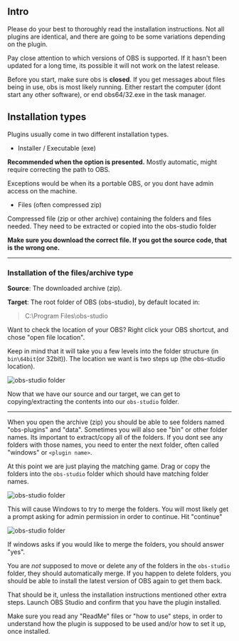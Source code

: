 ## Intro
Please do your best to thoroughly read the installation instructions. Not all plugins are identical, and there are going to be some variations depending on the plugin.

Pay close attention to which versions of OBS is supported. If it hasn't been updated for a long time, its possible it will not work on the latest release.

Before you start, make sure obs is **closed**. If you get messages about files being in use, obs is most likely running. Either restart the computer (dont start any other software), or end obs64/32.exe in the task manager.


## Installation types

Plugins usually come in two different installation types.
* Installer / Executable (exe)

**Recommended when the option is presented.** Mostly automatic, might require correcting the path to OBS.

Exceptions would be when its a portable OBS, or you dont have admin access on the machine.

* Files (often compressed zip)

Compressed file (zip or other archive) containing the folders and files needed.
They need to be extracted or copied into the obs-studio folder

**Make sure you download the correct file. If you got the source code, that is the wrong one.**

***

### Installation of the files/archive type

**Source**: The downloaded archive (zip).   

**Target**: The root folder of OBS (obs-studio), by default located in:
> C:\Program Files\obs-studio

Want to check the location of your OBS?
Right click your OBS shortcut, and chose "open file location".   

Keep in mind that it will take you a few levels into the folder structure (in `bin\64bit`(or 32bit)). The location we want is two steps up (the obs-studio location).

![obs-studio folder](https://raw.githubusercontent.com/wiki/obsproject/obs-studio/images/plugin-guide/obs-studio-folder.png)

Now that we have our source and our target, we can get to copying/extracting the contents into our `obs-studio` folder.

***

When you open the archive (zip) you should be able to see folders named "obs-plugins" and "data". Sometimes you will also see "bin" or other folder names. Its important to extract/copy all of the folders. If you dont see any folders with those names, you need to enter the next folder, often called "windows" or `<plugin name>`.

At this point we are just playing the matching game. Drag or copy the folders into the `obs-studio` folder which should have matching folder names.


![obs-studio folder](https://raw.githubusercontent.com/wiki/obsproject/obs-studio/images/plugin-guide/drag-me.png)  

This will cause Windows to try to merge the folders. You will most likely get a prompt asking for admin permission in order to continue. Hit "continue"


![obs-studio folder](https://raw.githubusercontent.com/wiki/obsproject/obs-studio/images/plugin-guide/uac-prompt.png) 

If windows asks if you would like to merge the folders, you should answer "yes".

You are *not* supposed to move or delete any of the folders in the `obs-studio` folder, they should automatically merge.
If you happen to delete folders, you should be able to install the latest version of OBS again to get them back.

That should be it, unless the installation instructions mentioned other extra steps. Launch OBS Studio and confirm that you have the plugin installed.

Make sure you read any "ReadMe" files or "how to use" steps, in order to understand how the plugin is supposed to be used and/or how to set it up, once installed.
